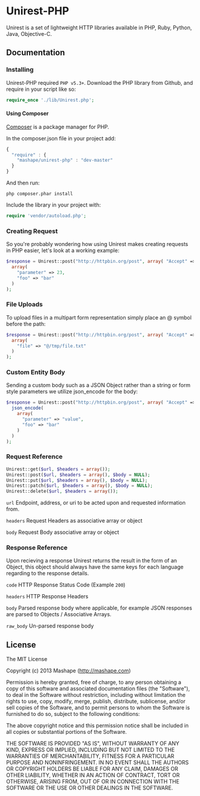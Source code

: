 Unirest-PHP
============================================

Unirest is a set of lightweight HTTP libraries available in PHP, Ruby, Python, Java, Objective-C.

Documentation
-------------------

### Installing
Unirest-PHP required `PHP v5.3+`. Download the PHP library from Github, and require in your script like so:

```php
require_once './lib/Unirest.php';
```

#### Using Composer

[Composer](http://getcomposer.org/) is a package manager for PHP.

In the composer.json file in your project add:

```javascript
{
  "require" : {
    "mashape/unirest-php" : "dev-master"
  }
}
```
And then run:

```
php composer.phar install
```

Include the library in your project with:

```php
require 'vendor/autoload.php';
````

### Creating Request
So you're probably wondering how using Unirest makes creating requests in PHP easier, let's look at a working example:

```php
$response = Unirest::post("http://httpbin.org/post", array( "Accept" => "application/json" ),
  array(
    "parameter" => 23,
    "foo" => "bar"
  )
);
```

### File Uploads
To upload files in a multipart form representation simply place an @ symbol before the path:

```php
$response = Unirest::post("http://httpbin.org/post", array( "Accept" => "application/json" ),
  array(
    "file" => "@/tmp/file.txt"
  )
);
 ```
 
### Custom Entity Body
Sending a custom body such as a JSON Object rather than a string or form style parameters we utilize json_encode for the body:
```php
$response = Unirest::post("http://httpbin.org/post", array( "Accept" => "application/json" ),
  json_encode(
    array(
      "parameter" => "value",
      "foo" => "bar"
    )
  )
);
```

### Request Reference
```php
Unirest::get($url, $headers = array());
Unirest::post($url, $headers = array(), $body = NULL);
Unirest::put($url, $headers = array(), $body = NULL);
Unirest::patch($url, $headers = array(), $body = NULL);
Unirest::delete($url, $headers = array());
```
  
`url`
Endpoint, address, or uri to be acted upon and requested information from.

`headers`
Request Headers as associative array or object

`body`
Request Body associative array or object

### Response Reference
Upon recieving a response Unirest returns the result in the form of an Object, this object should always have the same keys for each language regarding to the response details.

`code`
HTTP Response Status Code (Example `200`)

`headers`
HTTP Response Headers

`body`
Parsed response body where applicable, for example JSON responses are parsed to Objects / Associative Arrays.

`raw_body`
Un-parsed response body

License
---------------

The MIT License

Copyright (c) 2013 Mashape (http://mashape.com)

Permission is hereby granted, free of charge, to any person obtaining
a copy of this software and associated documentation files (the
"Software"), to deal in the Software without restriction, including
without limitation the rights to use, copy, modify, merge, publish,
distribute, sublicense, and/or sell copies of the Software, and to
permit persons to whom the Software is furnished to do so, subject to
the following conditions:

The above copyright notice and this permission notice shall be
included in all copies or substantial portions of the Software.

THE SOFTWARE IS PROVIDED "AS IS", WITHOUT WARRANTY OF ANY KIND,
EXPRESS OR IMPLIED, INCLUDING BUT NOT LIMITED TO THE WARRANTIES OF
MERCHANTABILITY, FITNESS FOR A PARTICULAR PURPOSE AND
NONINFRINGEMENT. IN NO EVENT SHALL THE AUTHORS OR COPYRIGHT HOLDERS BE
LIABLE FOR ANY CLAIM, DAMAGES OR OTHER LIABILITY, WHETHER IN AN ACTION
OF CONTRACT, TORT OR OTHERWISE, ARISING FROM, OUT OF OR IN CONNECTION
WITH THE SOFTWARE OR THE USE OR OTHER DEALINGS IN THE SOFTWARE.

